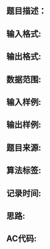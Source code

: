## 题目描述：

## 输入格式:

## 输出格式:

## 数据范围:

## 输入样例:

## 输出样例:

## 题目来源:

## 算法标签:

## 记录时间:

## 思路:

## AC代码:
```cpp
```